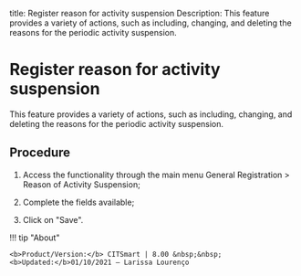 title: Register reason for activity suspension
Description: This feature provides a variety of actions, such as including, changing, and deleting the reasons for the periodic activity suspension.
# Register reason for activity suspension

This feature provides a variety of actions, such as including, changing, and deleting the reasons for the periodic activity suspension.

Procedure
-------------

1.  Access the functionality through the main menu General Registration \>
    Reason of Activity Suspension;

2.  Complete the fields available;

3.  Click on "Save".

!!! tip "About"

    <b>Product/Version:</b> CITSmart | 8.00 &nbsp;&nbsp;
    <b>Updated:</b>01/10/2021 – Larissa Lourenço
